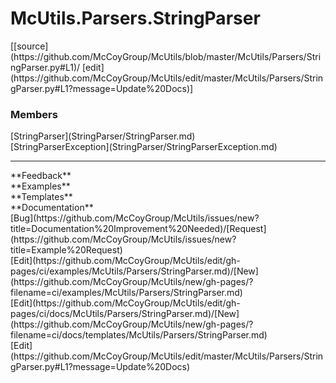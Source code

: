 # <a id="McUtils.Parsers.StringParser">McUtils.Parsers.StringParser</a> 
<div class="docs-source-link" markdown="1">
[[source](https://github.com/McCoyGroup/McUtils/blob/master/McUtils/Parsers/StringParser.py#L1)/
[edit](https://github.com/McCoyGroup/McUtils/edit/master/McUtils/Parsers/StringParser.py#L1?message=Update%20Docs)]
</div>
    


### Members
<div class="container alert alert-secondary bg-light">
  <div class="row">
   <div class="col" markdown="1">
[StringParser](StringParser/StringParser.md)   
</div>
   <div class="col" markdown="1">
[StringParserException](StringParser/StringParserException.md)   
</div>
   <div class="col" markdown="1">
   
</div>
</div>
</div>













---


<div markdown="1" class="text-secondary">
<div class="container">
  <div class="row">
   <div class="col" markdown="1">
**Feedback**   
</div>
   <div class="col" markdown="1">
**Examples**   
</div>
   <div class="col" markdown="1">
**Templates**   
</div>
   <div class="col" markdown="1">
**Documentation**   
</div>
   <div class="col" markdown="1">
   
</div>
   <div class="col" markdown="1">
   
</div>
   <div class="col" markdown="1">
   
</div>
</div>
  <div class="row">
   <div class="col" markdown="1">
[Bug](https://github.com/McCoyGroup/McUtils/issues/new?title=Documentation%20Improvement%20Needed)/[Request](https://github.com/McCoyGroup/McUtils/issues/new?title=Example%20Request)   
</div>
   <div class="col" markdown="1">
[Edit](https://github.com/McCoyGroup/McUtils/edit/gh-pages/ci/examples/McUtils/Parsers/StringParser.md)/[New](https://github.com/McCoyGroup/McUtils/new/gh-pages/?filename=ci/examples/McUtils/Parsers/StringParser.md)   
</div>
   <div class="col" markdown="1">
[Edit](https://github.com/McCoyGroup/McUtils/edit/gh-pages/ci/docs/McUtils/Parsers/StringParser.md)/[New](https://github.com/McCoyGroup/McUtils/new/gh-pages/?filename=ci/docs/templates/McUtils/Parsers/StringParser.md)   
</div>
   <div class="col" markdown="1">
[Edit](https://github.com/McCoyGroup/McUtils/edit/master/McUtils/Parsers/StringParser.py#L1?message=Update%20Docs)   
</div>
   <div class="col" markdown="1">
   
</div>
   <div class="col" markdown="1">
   
</div>
   <div class="col" markdown="1">
   
</div>
</div>
</div>
</div>